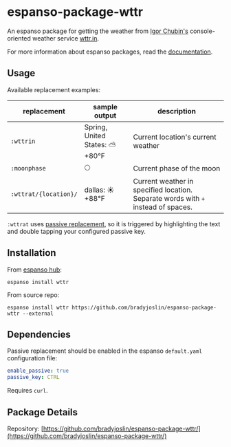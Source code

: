 # espanso-package-wttr

An espanso package for getting the weather from [Igor Chubin's](https://github.com/chubin) console-oriented weather service [wttr.in](https://wttr.in).

For more information about espanso packages, read the [documentation](https://espanso.org/docs/).

## Usage

Available replacement examples:

| replacement           | sample output                    | description                           |
| --------------------- | -------------------------------- | ------------------------------------- |
| `:wttrin`             | Spring, United States: ⛅️ +80°F | Current location's current weather    |
| `:moonphase`          | 🌕                               | Current phase of the moon             |
| `:wttrat/{location}/` | dallas: ☀️ +88°F                 | Current weather in specified location.  Separate words with `+` instead of spaces. |

`:wttrat` uses [passive replacement](https://espanso.org/docs/passive-mode/), so it is triggered by highlighting the text and double tapping your configured passive key.

## Installation

From [espanso hub](https://hub.espanso.org/packages/wttr/):

```
espanso install wttr
```

From source repo:

```
espanso install wttr https://github.com/bradyjoslin/espanso-package-wttr --external
```

## Dependencies

Passive replacement should be enabled in the espanso `default.yaml` configuration file:

```yaml
enable_passive: true
passive_key: CTRL
```

Requires `curl`.

## Package Details

Repository: [https://github.com/bradyjoslin/espanso-package-wttr/](https://github.com/bradyjoslin/espanso-package-wttr/)
